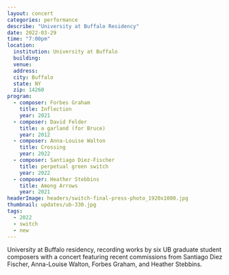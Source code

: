 ```yaml
---
layout: concert
categories: performance
describe: "University at Buffalo Residency"
date: 2022-03-29
time: "7:00pm"
location:
  institution: University at Buffalo
  building:
  venue:
  address:
  city: Buffalo
  state: NY
  zip: 14260
program:
  - composer: Forbes Graham
    title: Inflection
    year: 2021
  - composer: David Felder
    title: a garland (for Bruce)
    year: 2012
  - composer: Anna-Louise Walton
    title: Crossing
    year: 2022
  - composer: Santiago Diez-Fischer
    title: perpetual green switch
    year: 2022
  - composer: Heather Stebbins
    title: Among Arrows
    year: 2021
headerImage: headers/switch-final-press-photo_1920x1080.jpg
thumbnail: updates/ub-330.jpg
tags:
  - 2022
  - switch
  - new
---
```


University at Buffalo residency, recording works by six UB graduate student composers with a concert featuring recent commissions from Santiago Diez Fischer, Anna-Louise Walton, Forbes Graham, and Heather Stebbins.
